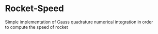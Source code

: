 # Rocket-Speed
Simple implementation of Gauss quadrature numerical integration in order to compute the speed of rocket
